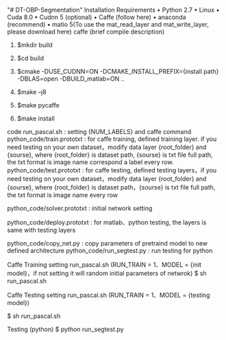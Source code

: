 ﻿"# DT-OBP-Segmentation" 
Installation
Requirements
• Python 2.7
• Linux
• Cuda 8.0
• Cudnn 5 (optional)
• Caffe (follow here)
• anaconda (recommend)
• matio 5(To use the mat_read_layer and mat_write_layer, please download here)
caffe (brief compile description)
1. $mkdir build

2. $cd build

3. $cmake -DUSE_CUDNN=ON -DCMAKE_INSTALL_PREFIX={install path} -DBLAS=open -DBUILD_matlab=ON ..

4. $make –j8

5. $make pycaffe 

6. $make install


code 
run_pascal.sh : setting {NUM_LABELS} and caffe command 
python_code/train.prototxt :
for caffe training, defined training layer. if you need testing on your own dataset，modify data layer {root_folder} and {sourse}, where {root_folder} is dataset path, {sourse} is txt file full path, the txt format is image name correspond a label every row.
python_code/test.prototxt : 
for caffe testing, defined testing layers，if you need testing on your own dataset，modify data layer {root_folder} and {sourse}, where {root_folder} is dataset path，{sourse} is txt file full path, the txt format is image name every row

python_code/solver.prototxt : initial network setting

python_code/deploy.prototxt : for matlab、python testing, the layers is same with testing layers

python_code/copy_net.py : copy parameters of pretraind model to new defined architecture
python_code/run_segtest.py : run testing for python 

Caffe Training 
setting run_pascal.sh (RUN_TRAIN = 1、MODEL = {init model}，if not setting it will random initial parameters of netwrok)
$ sh run_pascal.sh

Caffe Testing 
setting run_pascal.sh (RUN_TRAIN = 1、MODEL = {testing model})

$ sh run_pascal.sh

Testing (python)
$ python run_segtest.py

